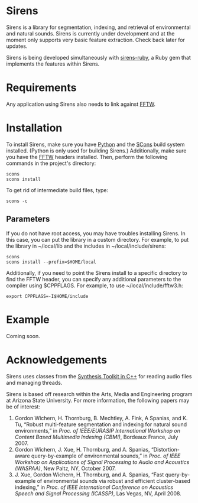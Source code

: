 # Sirens
Sirens is a library for segmentation, indexing, and retrieval of environmental and natural sounds. Sirens is currently under development and at the moment only supports very basic feature extraction. Check back later for updates.

Sirens is being developed simultaneously with [sirens-ruby](http://github.com/plant/sirens-ruby), a Ruby gem that implements the features within Sirens.

# Requirements
Any application using Sirens also needs to link against [FFTW](http://www.fftw.org).

# Installation
To install Sirens, make sure you have [Python](http://www.python.org) and the [SCons](http://www.scons.org) build system installed. (Python is only used for building Sirens.) Additionally, make sure you have the [FFTW](http://www.fftw.org) headers installed. Then, perform the following commands in the project's directory:

	scons
	scons install
	
To get rid of intermediate build files, type:
	
	scons -c

## Parameters
If you do not have root access, you may have troubles installing Sirens. In this case, you can put the library in a custom directory. For example, to put the library in ~/local/lib and the includes in ~/local/include/sirens:

	scons
	scons install --prefix=$HOME/local
	

Additionally, if you need to point the Sirens install to a specific directory to find the FFTW header, you can specify any additional parameters to the compiler using $CPPFLAGS. For example, to use ~/local/include/fftw3.h:
	
	export CPPFLAGS=-I$HOME/include

# Example
Coming soon.

# Acknowledgements
Sirens uses classes from the [Synthesis Toolkit in C++](http://ccrma.stanford.edu/software/stk) for reading audio files and managing threads.

Sirens is based off research within the Arts, Media and Engineering program at Arizona State University. For more information, the following papers may be of interest:

1. Gordon Wichern, H. Thornburg, B. Mechtley, A. Fink, A Spanias, and K. Tu, “Robust multi-feature segmentation and indexing for natural sound environments,” in _Proc. of IEEE/EURASIP International Workshop on Content Based Multimedia Indexing (CBMI)_, Bordeaux France, July 2007.
2. Gordon Wichern, J. Xue, H. Thornburg, and A. Spanias, “Distortion-aware query-by-example of environmental sounds,” in _Proc. of IEEE Workshop on Applications of Signal Processing to Audio and Acoustics (WASPAA)_, New Paltz, NY, October 2007.
3. J. Xue, Gordon Wichern, H. Thornburg, and A. Spanias, “Fast query-by-example of environmental sounds via robust and efficient cluster-based indexing,” in _Proc. of IEEE International Conference on Acoustics Speech and Signal Processing (ICASSP)_, Las Vegas, NV, April 2008.
